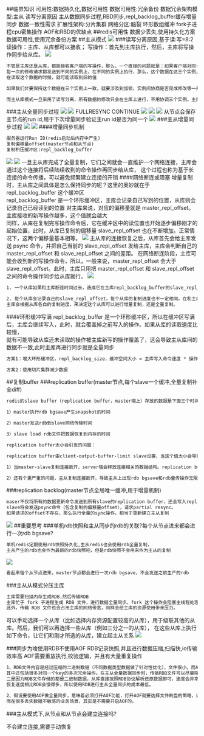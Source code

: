 ##临界知识
可用性:数据持久化,数据可用性
数据可用性:冗余备份
数据冗余架构模型:主从
读写分离原因
主从数据同步过程,RBD同步,repl_backlog_buffer缓存增量同步
数据一致性需求
扩展性架构:分片集群
网络分区:脑裂
环形数组缓冲
fork子进程cpu密集操作
AOF和RBD的优缺点
##redis可用性
数据少丢失,使用持久化方案
数据可用性,使用冗余备份方案
##主从模式
![](.z_04_分布式_redis_04_01_分布式_主从集群_主从从_复制同步_全量备份_增量备份_replication-buffer_replication-backlog_无盘复制_images/d7f185d6.png)
###读写分离原因,基于读:写=8:2
读操作：主库、从库都可以接收；
写操作：首先到主库执行，然后，主库将写操作同步给从库。
![](.z_04_分布式_redis_04_分布式_可用性_扩展性_images/341753c2.png)
```asp
不管是主库还是从库，都能接收客户端的写操作，那么，一个直接的问题就是：如果客户端对同一个数据（例如 k1）前后修改了三次，
每一次的修改请求都发送到不同的实例上，在不同的实例上执行，那么，这个数据在这三个实例上的副本就不一致了（分别是 v1、v2 和 v3）。
在读取这个数据的时候，就可能读取到旧的值

如果我们非要保持这个数据在三个实例上一致，就要涉及到加锁、实例间协商是否完成修改等一系列操作，但这会带来巨额的开销，当然是不太能接受的。
```
```asp
而主从库模式一旦采用了读写分离，所有数据的修改只会在主库上进行，不用协调三个实例。主库有了最新的数据后，会同步给从库，这样，主从库的数据就是一致的
```
###主从全量同步过程
![](.z_04_分布式_redis_04_01_分布式_主从集群_主从从_复制同步_全量备份_增量备份_replication-buffer_replication-backlog_无盘复制_images/2810941b.png)
![](.z_04_分布式_redis_04_分布式_可用性_扩展性_images/f483efa8.png)
FULLRESYNC
CONTINUE
![](.z_04_分布式_redis_04_01_分布式_主从集群_主从从_复制同步_全量备份_增量备份_replication-buffer_replication-backlog_无盘复制_images/2e55d996.png)
![](.z_04_分布式_redis_04_01_分布式_主从集群_主从从_复制同步_全量备份_增量备份_replication-buffer_replication-backlog_无盘复制_images/c1d4a9cf.png)
![](.z_04_分布式_redis_04_01_分布式_主从集群_主从从_复制同步_全量备份_增量备份_replication-buffer_replication-backlog_无盘复制_images/0bef303c.png)
从节点会保存主节点的run id,用于下次增量同步验证主run id是否为同一个
![](.z_04_分布式_redis_04_01_分布式_主从集群_主从从_复制同步_全量备份_增量备份_replication-buffer_replication-backlog_无盘复制_images/8759a612.png)
###主从增量同步过程
![](.z_04_分布式_redis_04_01_分布式_主从集群_主从从_复制同步_全量备份_增量备份_replication-buffer_replication-backlog_无盘复制_images/64636f4b.png)
![](.z_04_分布式_redis_04_01_分布式_主从集群_主从从_复制同步_全量备份_增量备份_replication-buffer_replication-backlog_无盘复制_images/326ab7d2.png)
####增量同步机制
```asp
服务器运行Run ID(redis启动后内存中产生)
复制偏移量offset(master节点和从节点)
复制积压缓冲区:repl_backlog_buffer
```
![](.z_04_分布式_redis_04_01_分布式_主从集群_主从从_复制同步_全量备份_增量备份_replication-buffer_replication-backlog_无盘复制_images/672cd915.png)
![](.z_04_分布式_redis_04_01_分布式_主从集群_主从从_复制同步_全量备份_增量备份_replication-buffer_replication-backlog_无盘复制_images/aa2c2d4f.png)
一旦主从库完成了全量复制，它们之间就会一直维护一个网络连接，主库会通过这个连接将后续陆续收到的命令操作再同步给从库，
这个过程也称为基于长连接的命令传播，可以避免频繁建立连接的开销
####网络断连或阻塞
增量复制时，主从库之间具体是怎么保持同步的呢？这里的奥妙就在于 repl_backlog_buffer 这个缓冲区  
repl_backlog_buffer 是一个环形缓冲区，主库会记录自己写到的位置，从库则会记录自己已经读到的位置
对主库来说，对应的偏移量就是 master_repl_offset。主库接收的新写操作越多，这个值就会越大  
同样，从库在复制完写操作命令后，它在缓冲区中的读位置也开始逐步偏移刚才的起始位置，此时，从库已复制的偏移量 slave_repl_offset 也在不断增加。正常情况下，这两个偏移量基本相等。
![](.z_04_分布式_redis_04_分布式_可用性_扩展性_images/0db685a9.png)
主从库的连接恢复之后，从库首先会给主库发送 psync 命令，并把自己当前的 slave_repl_offset 发给主库，主库会判断自己的 master_repl_offset 和 slave_repl_offset 之间的差距。
在网络断连阶段，主库可能会收到新的写操作命令，所以，一般来说，master_repl_offset 会大于 slave_repl_offset。此时，主库只用把 master_repl_offset 和 slave_repl_offset 之间的命令操作同步给从库就行。
![](.z_04_分布式_redis_04_分布式_可用性_扩展性_images/b8239eab.png)

```asp
1. 一个从库如果和主库断连时间过长，造成它在主库repl_backlog_buffer的slave_repl_offset位置上的数据已经被覆盖掉了，此时从库和主库间将进行全量复制。

2. 每个从库会记录自己的slave_repl_offset，每个从库的复制进度也不一定相同。在和主库重连进行恢复时，从库会通过psync命令把自己记录的slave_repl_offset发给主库，
主库会根据从库各自的复制进度，来决定这个从库可以进行增量复制，还是全量复制。
```
####环形缓冲写满
repl_backlog_buffer 是一个环形缓冲区，所以在缓冲区写满后，主库会继续写入，此时，就会覆盖掉之前写入的操作。如果从库的读取速度比较慢，  
就有可能导致从库还未读取的操作被主库新写的操作覆盖了，这会导致主从库间的数据不一致,此时主库再进行同步就是全量同步
```asp
方案1：增大环形缓冲区，repl_backlog_size，缓冲空间大小 = 主库写入命令速度 * 操作大小 - 主从库间网络传输命令速度 * 操作大小

方案2：使用切片集群减少数据

```
##复制buffer
[](http://mdba.cn/2015/03/17/redis%E4%B8%BB%E4%BB%8E%E5%A4%8D%E5%88%B6%EF%BC%882%EF%BC%89-replication-buffer%E4%B8%8Ereplication-backlog/)
###replication buffer(master节点,每个slave一个缓冲,全量复制补全diff)
```asp
redis的slave buffer（replication buffer，master端上）存放的数据是下面三个时间内所有的master数据更新操作。

1）master执行rdb bgsave产生snapshot的时间

2）master发送rdb到slave网络传输时间

3）slave load rdb文件把数据恢复到内存的时间

replication buffer太小会引发的问题：

replication buffer由client-output-buffer-limit slave设置，当这个值太小会导致主从复制链接断开。

1）当master-slave复制连接断开，server端会释放连接相关的数据结构。replication buffer中的数据也就丢失了，此时主从之间重新开始复制过程。

2）还有个更严重的问题，主从复制连接断开，导致主从上出现rdb bgsave和rdb重传操作无限循环
```
###replication backlog(master节点全局唯一缓冲,用于增量机制)
```asp
maser不仅将所有的数据更新命令发送到所有slave的replication buffer，还会写入replication backlog。当断开的slave重新连接上master的时候，
slave将会发送psync命令（包含复制的偏移量offset），请求partial resync。
如果请求的offset不存在，那么执行全量的sync操作，相当于重新建立主从复制
```
![](.z_04_分布式_redis_04_01_分布式_主从集群_主从从_复制同步_全量备份_增量备份_replication-buffer_replication-backlog_无盘复制_images/b86d4dbe.png)
##重要思考
###单机rdb快照和主从同步的rdb的关联?每个从节点进来都会进行一次rdb bgsave?
```asp
单机redis定期使用rdb快照持久化,主从redis也会使用rdb全量复制，
主从产生的rdb也会作为最新的rdb快照吧，但是rdb快照不会用来作为主从的复制
```
![](.z_04_分布式_redis_04_01_分布式_主从集群_主从从_复制同步_全量备份_增量备份_无盘复制_images/d7b50b50.png)
```asp
看起来每个从节点进来，master节点都会进行一次rdb bgsave，不会发送之前生产的rdb
```
###主从从模式分压主库
```asp
主库需要扫描内存生成RDB,然后传输RDB
主库忙于 fork 子进程生成 RDB 文件，进行数据全量同步。fork 这个操作会阻塞主线程处理正常请求，从而导致主库响应应用程序的请求速度变慢。
此外，传输 RDB 文件也会占用主库的网络带宽，同样会给主库的资源使用带来压力。

```
可以手动选择一个从库（比如选择内存资源配置较高的从库），用于级联其他的从库。然后，我们可以再选择一些从库（例如三分之一的从库），
在这些从库上执行如下命令，让它们和刚才所选的从库，建立起主从关系
![](.z_04_分布式_redis_04_分布式_可用性_扩展性_images/0020740d.png)



###同步为啥使用RDB不使用AOF
RDB记录快照,并且进行数据压缩,扫描快,io传输效率高
AOF需要重放执行,校验逻辑，并且有大量重复操作
```asp
1、RDB文件内容是经过压缩的二进制数据（不同数据类型数据做了针对性优化），文件很小。而AOF文件记录的是每一次写操作的命令，写操作越多文件会变得很大，
其中还包括很多对同一个key的多次冗余操作。在主从全量数据同步时，传输RDB文件可以尽量降低对主库机器网络带宽的消耗，从库在加载RDB文件时，一是文件小，读取整个文件的速度会很快，
二是因为RDB文件存储的都是二进制数据，从库直接按照RDB协议解析还原数据即可，速度会非常快，而AOF需要依次重放每个写命令，这个过程会经历冗长的处理逻辑，
恢复速度相比RDB会慢得多，所以使用RDB进行主从全量同步的成本最低。

2、假设要使用AOF做全量同步，意味着必须打开AOF功能，打开AOF就要选择文件刷盘的策略，选择不当会严重影响Redis性能。而RDB只有在需要定时备份和主从全量同步数据时才会触发生成一次快照。
而在很多丢失数据不敏感的业务场景，其实是不需要开启AOF的。
```

###主从模式下,从节点和从节点会建立连接吗?

不会建立连接,需要手动恢复
